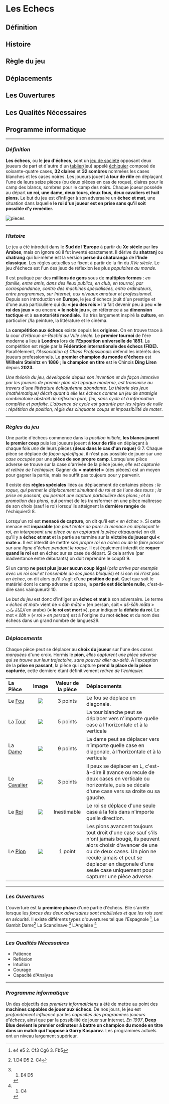 # Les Echecs


## Définition 
## Histoire 
## Règle du jeu
## Déplacements
## Les Ouvertures
## Les Qualités Nécessaires
## Programme informatique

------

### ***Définition***

**Les échecs**, ou le **jeu d'échecs**, sont un [jeu de société](https://fr.wikipedia.org/wiki/Jeu_de_soci%C3%A9t%C3%A9) opposant deux joueurs de part et d'autre d'un [tablier](https://fr.wikipedia.org/wiki/Tablier)(jeu) appelé [échiquier](https://fr.wikipedia.org/wiki/%C3%89Echiquier) composé de soixante-quatre cases, **32 claires** et **32 sombres** nommées les cases blanches et les cases noires. Les joueurs jouent __à tour de rôle__ en déplaçant l'une de leurs seize pièces (ou deux pièces en cas de roque), claires pour le camp des blancs, sombres pour le camp des noirs. Chaque joueur possède au départ **un roi, une dame, deux tours, deux fous, deux cavaliers et huit pions.** Le but du jeu est d'infliger à son adversaire un __échec et mat__, une situation dans laquelle **le roi d'un joueur est en prise sans qu'il soit possible d'y remédier.** 


![pieces](https://upload.wikimedia.org/wikipedia/commons/thumb/6/6f/ChessSet.jpg/220px-ChessSet.jpg)

------

### ***Histoire***

Le jeu a été introduit dans le __Sud de l'Europe__ à partir du __Xe siècle__ par __les Arabes__, mais on ignore où il fut inventé exactement. Il dérive du **shatranj** ou **chatrang** qui lui-même est la version **perse du chaturanga** de **l'Inde classique**. Les règles actuelles se fixent à partir de la fin du *XVe siècle.* Le jeu d'échecs est l'un des jeux de réflexion les plus *populaires au monde*.

Il est pratiqué par des **millions de gens** sous de __multiples formes__ : *en famille, entre amis, dans des lieux publics, en club, en tournoi, par correspondance, contre des machines spécialisées, entre ordinateurs, entre programmes, sur Internet, aux niveaux amateur et professionnel*. Depuis son introduction en __Europe__, le jeu d'échecs jouit d'un prestige et d'une aura particulière qui du **« jeu des rois »** l'a fait devenir peu à peu **« le roi des jeux »** ou encore **« le noble jeu »**, en référence à sa __dimension tactique__ et à __sa notoriété mondiale.__ Il a très largement inspiré la **culture**, en particulier //la peinture, la littérature et le cinéma.

La **compétition aux échecs** existe depuis les __origines.__ On en trouve trace à la cour *d'Hâroun ar-Rachîd au VIIIe siècle.* Le __premier tournoi__ de l'ère moderne a lieu à __Londres__ lors de __l'Exposition universelle de 1851__. La compétition est régie par la **Fédération internationale des échecs (FIDE).** Parallèlement, *l'Association of Chess Professionals* défend les intérêts des joueurs professionnels. Le **premier champion du monde d'échecs** est __**Wilhelm Steinitz**__ en __1886__ ; **le champion en titre** est le Chinois __**Ding Liren**__ depuis __2023.__

*Une théorie du jeu, développée depuis son invention et de façon intensive par les joueurs de premier plan de l'époque moderne, est transmise au travers d'une littérature échiquéenne abondante. La théorie des jeux (mathématique) décrit quant à elle les échecs comme un jeu de stratégie combinatoire abstrait de réflexion pure, fini, sans cycle et à information complète et parfaite. L'absence de cycle est garantie par les règles de nulle : répétition de position, règle des cinquante coups et impossibilité de mater*. 

------

### ***Règles du jeu***

Une partie d'échecs commence dans la *position initiale*, **les blancs jouent le premier coup** puis les joueurs jouent **à tour de rôle** en déplaçant à chaque fois *une* de leurs pièces **(deux dans le cas d'un roque)** G 7. Chaque pièce se déplace de *façon spécifique*, il n'est pas possible de jouer sur une *case occupée* par une **pièce de son propre camp**. Lorsqu'une pièce adverse se trouve sur la case d'arrivée de la pièce jouée, *elle est capturée et retirée de l'échiquier.* Gagner du **« matériel »** (des pièces) est un moyen pour gagner la partie, mais ne suffit pas toujours pour y parvenir.

Il existe des **règles spéciales** liées au déplacement de certaines pièces : *le roque, qui permet le déplacement simultané du roi et de l'une des tours ; la prise en passant, qui permet une capture particulière des pions ; et la promotion des pions*, qui permet de les transformer en une pièce maîtresse de son choix (sauf le roi) lorsqu'ils atteignent la **dernière rangée** de l'échiquierG 8.

Lorsqu'un roi est **menacé de capture**, on dit qu'il est *« en échec »*. Si cette menace est **imparable** (*on peut tenter de parer la menace en déplaçant le roi, en interposant une pièce ou en capturant la pièce attaquante*) on dit qu'il y a **échec et mat** et la partie se termine sur la **victoire du joueur qui « mate »**. Il est interdit de mettre *son propre roi en échec ou de le faire passer sur une ligne d'échec pendant le roque.* Il est également interdit de **roquer quand le roi** est en échec sur sa case de départ. Si cela arrive (par inadvertance entre débutants) on doit reprendre le coupG 9.

Si un camp **ne peut plus jouer aucun coup légal** (*cela arrive par exemple avec un roi seul et l'ensemble de ses pions bloqués*) et si son roi *n'est pas en échec*, on dit alors qu'il s'agit d'une **position de pat**. Quel que soit le matériel dont le camp adverse dispose, la **partie est déclarée nulle**, c'est-à-dire sans vainqueurG 10.

Le *but du jeu* est donc d'infliger un **échec et mat** à son adversaire. Le terme *« échec et mat*» vient de « *šāh māta* » (en persan, soit « *aš-šāh māta* » *الشّاهُ ماتَ* en arabe) (**« le roi est mort »**), pour indiquer la **défaite du roi**. Le mot « *šāh* » (*« roi » en persan*) est à l'origine du mot **échec** et du nom des échecs dans un grand nombre de langues29. 

------

### ***Déplacements***

Chaque pièce peut se déplacer au **choix du joueur** sur l'une des *cases marquées* d'une croix. Hormis le **pion**, *elles capturent une pièce adverse qui se trouve sur leur trajectoire, sans pouvoir aller au-delà*. À l'exception de la **prise en passant**, la pièce qui capture **prend la place de la pièce capturée**, cette dernière étant définitivement *retirée de l'échiquier.* 


| La Pièce  | Image| Valeur de la pièce | Déplacements|
|:-|:-:|:-:|:-|
| Le [Fou](https://fr.wikipedia.org/wiki/Fou_(échecs))| ![](https://upload.wikimedia.org/wikipedia/commons/thumb/b/b1/StauntonBishop2.jpg/120px-StauntonBishop2.jpg)        | 3 points | Le fou se déplace en diagonale.
| La [Tour](https://fr.wikipedia.org/wiki/Tour_(échecs))  | ![](https://upload.wikimedia.org/wikipedia/commons/thumb/7/79/StauntonRook2.jpg/120px-StauntonRook2.jpg)            |   5 points |La tour blanche peut se déplacer vers n'importe quelle case à l'horizontale et à la verticale
| La [Dame](https://fr.wikipedia.org/wiki/Dame_(échecs))  | ![](https://upload.wikimedia.org/wikipedia/commons/thumb/a/af/StauntonQueen2.jpg/120px-StauntonQueen2.jpg)          |    9 points |La dame peut se déplacer vers n’importe quelle case en diagonale, à l'horizontale et à la verticale
| Le [Cavalier](https://fr.wikipedia.org/wiki/Cavalier_(échecs))|![](https://upload.wikimedia.org/wikipedia/commons/thumb/0/0c/StauntonKnight2.jpg/110px-StauntonKnight2.jpg)|3 points |Il peux se déplacer en L, c'est-à-dire il avance ou recule de deux cases en verticale ou horizontale, puis se décale d'une case vers sa droite ou sa gauche.
| Le [Roi](https://fr.wikipedia.org/wiki/Roi_(échecs))|![](https://upload.wikimedia.org/wikipedia/commons/thumb/2/24/StauntonKing2.jpg/120px-StauntonKing2.jpg) |Inestimable |Le roi se déplace d'une seule case à la fois dans n'importe quelle direction.
| Le [Pion](https://fr.wikipedia.org/wiki/Pion_(%C3%A9checs))|![](https://upload.wikimedia.org/wikipedia/commons/thumb/3/3d/StauntonPawn2.jpg/110px-StauntonPawn2.jpg) |1 point |Les pions avancent toujours tout droit d'une case sauf s'ils n'ont jamais bougé, ils peuvent alors choisir d'avancer de une ou de deux cases. Un pion ne recule jamais et peut se déplacer en diagonale d'une seule case uniquement pour capturer une pièce adverse.|

------

### ***Les Ouvertures***

L’ouverture est la **première phase** d'une partie d'échecs. Elle s'arrête lorsque les *forces des deux adversaires sont mobilisées et que les rois sont en sécurité.* Il existe différents types d'ouvertures tel que  l'Espagnole [^1],
Le Gambit Dame[^2]
La Scandinave [^3]
L'Anglaise [^4]


------

### ***Les Qualités Nécessaires***

* Patience
* Refléxion
* Intuition
* Courage
* Capacité d'Analyse

------

### ***Programme informatique***

Un des objectifs des *premiers informaticiens* a été de mettre au point des **machines capables de jouer aux échecs**. De nos jours, le jeu est *profondément influencé* par les *capacités des programmes joueurs d'échecs*, ainsi que par la possibilité de jouer sur Internet. *En 1997*, **Deep Blue devient le premier ordinateur à battre un champion du monde en titre dans un match qui l'oppose à Garry Kasparov**. Les programmes actuels ont un niveau largement supérieur.



[^1]: e4 e5 2. Cf3 Cg6 3. Fb5
[^2]: 1.D4 D5 2. C4
[^3]: 1. E4 D5
[^4]: 1. C4


















